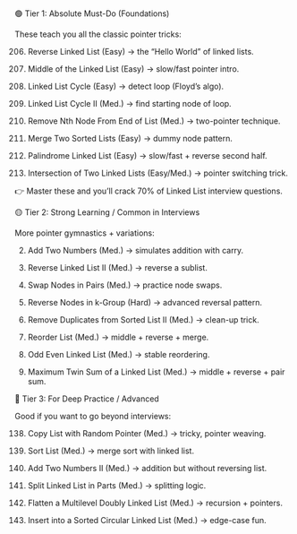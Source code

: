 🟢 Tier 1: Absolute Must-Do (Foundations)

These teach you all the classic pointer tricks:

206. Reverse Linked List (Easy) → the “Hello World” of linked lists.

207. Middle of the Linked List (Easy) → slow/fast pointer intro.

208. Linked List Cycle (Easy) → detect loop (Floyd’s algo).

209. Linked List Cycle II (Med.) → find starting node of loop.

210. Remove Nth Node From End of List (Med.) → two-pointer technique.

211. Merge Two Sorted Lists (Easy) → dummy node pattern.

212. Palindrome Linked List (Easy) → slow/fast + reverse second half.

213. Intersection of Two Linked Lists (Easy/Med.) → pointer switching trick.

👉 Master these and you’ll crack 70% of Linked List interview questions.

🟡 Tier 2: Strong Learning / Common in Interviews

More pointer gymnastics + variations:

2. Add Two Numbers (Med.) → simulates addition with carry.

3. Reverse Linked List II (Med.) → reverse a sublist.

4. Swap Nodes in Pairs (Med.) → practice node swaps.

5. Reverse Nodes in k-Group (Hard) → advanced reversal pattern.

6. Remove Duplicates from Sorted List II (Med.) → clean-up trick.

7. Reorder List (Med.) → middle + reverse + merge.

8. Odd Even Linked List (Med.) → stable reordering.

9. Maximum Twin Sum of a Linked List (Med.) → middle + reverse + pair sum.

🔴 Tier 3: For Deep Practice / Advanced

Good if you want to go beyond interviews:

138. Copy List with Random Pointer (Med.) → tricky, pointer weaving.

139. Sort List (Med.) → merge sort with linked list.

140. Add Two Numbers II (Med.) → addition but without reversing list.

141. Split Linked List in Parts (Med.) → splitting logic.

142. Flatten a Multilevel Doubly Linked List (Med.) → recursion + pointers.

143. Insert into a Sorted Circular Linked List (Med.) → edge-case fun.
